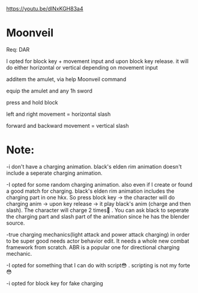 https://youtu.be/dINxKGH83a4

# Moonveil
Req: DAR

I opted for block key + movement input and upon block key release. it will do either horizontal or vertical depending on movement input

additem the amulet, via help Moonveil command

equip the amulet and any 1h sword

press and hold block

left and right movement = horizontal slash

forward and backward movement = vertical slash


# Note:

-i don't have a charging animation. black's elden rim animation doesn't include a seperate charging animation. 

-I opted for some random charging animation. also even if I create or found a good match for charging. black's elden rim animation includes the charging part in one hkx. So press block key -> the character will do charging anim -> upon key release -> it play black's anim (charge and then slash). The character will charge 2 times🤣 . You can ask black to seperate the charging part and slash part of the animation since he has the blender source.

-true charging mechanics(light attack and power attack charging) in order to be super good needs actor behavior edit. It needs a whole new combat framework from scratch. ABR is a popular one for directional charging mechanic. 

-I opted for something that I can do with script😳 . scripting is not my forte😳 


-i opted for block key for fake charging
